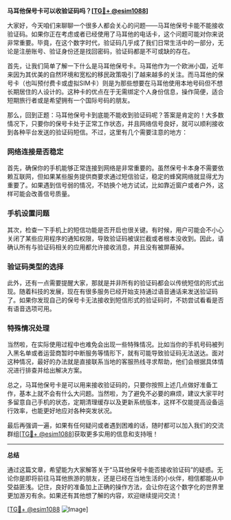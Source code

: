 **马耳他保号卡可以收验证码吗？[[TG💪+ @esim1088](https://t.me/s/esim1088)]**

大家好，今天咱们来聊聊一个很多人都会关心的问题——马耳他保号卡能不能接收验证码。如果你正在考虑或者已经使用了马耳他的电话卡，这个问题可能对你来说非常重要。毕竟，在这个数字时代，验证码几乎成了我们日常生活中的一部分，无论是注册账号、验证身份还是找回密码，验证码都是不可或缺的存在。

首先，让我们简单了解一下什么是马耳他保号卡。马耳他作为一个欧洲小国，近年来因为其优美的自然环境和宽松的移民政策吸引了越来越多的关注。而马耳他的保号卡（也叫预付费卡或虚拟SIM卡）则是为那些想要在马耳他使用本地号码但不想长期居住的人设计的。这种卡的优点在于无需绑定个人身份信息，操作简便，适合短期旅行者或是希望拥有一个国际号码的朋友。

那么，回到正题：马耳他保号卡到底能不能收到验证码呢？答案是肯定的！大多数情况下，只要你的保号卡处于正常工作状态，并且网络信号良好，就可以顺利接收到各种平台发送的验证码短信。不过，这里有几个需要注意的地方：

### 网络连接是否稳定

首先，确保你的手机能够正常连接到网络是非常重要的。虽然保号卡本身不需要依赖互联网，但如果某些服务提供商要求通过短信验证，稳定的蜂窝网络就显得尤为重要了。如果遇到信号弱的情况，不妨换个地方试试，比如靠近窗户或者户外，这样可能会改善信号质量。

### 手机设置问题

其次，检查一下手机上的短信功能是否开启也很关键。有时候，用户可能会不小心关闭了某些应用程序的通知权限，导致验证码被误拦截或者根本没收到。因此，请确认所有与验证码相关的应用都允许接收消息，并且没有被屏蔽掉。

### 验证码类型的选择

此外，还有一点需要提醒大家，那就是并非所有的验证码都会以传统短信的形式出现。随着科技的发展，现在有很多服务已经开始支持通过语音通话来发送验证码了。如果你发现自己的保号卡无法接收到短信形式的验证码时，不妨尝试看看是否有语音选项可用。

### 特殊情况处理

当然啦，在实际使用过程中也难免会出现一些特殊情况。比如当你的手机号码被列入黑名单或者运营商暂时中断服务等情形下，就有可能导致验证码无法送达。面对这种情况，最好的办法就是直接联系当地的客服热线寻求帮助，他们会根据具体情况进行排查并给出解决方案。

总之，马耳他保号卡是可以用来接收验证码的，只要你按照上述几点做好准备工作，基本上就不会有什么大问题。当然啦，为了避免不必要的麻烦，建议大家平时多留意自己手机的状态，定期清理缓存以及更新系统版本，这样不仅能提高设备运行效率，也能更好地应对各种突发状况。

最后再强调一遍，如果有任何疑问或者遇到困难的话，随时都可以加入我们的交流群组[[TG💪+ @esim1088](https://t.me/s/esim1088)]获取更多实用的信息和支持哦！

---

**总结**

通过这篇文章，希望能为大家解答关于“马耳他保号卡能否接收验证码”的疑惑。无论你是即将前往马耳他旅游的朋友，还是已经在当地生活的小伙伴，相信都能从中受益匪浅。记住，良好的准备加上正确的操作方法，会让你在这个数字化的世界里更加游刃有余。如果还有其他想了解的内容，欢迎继续提问交流！

[[TG💪+ @esim1088](https://t.me/s/esim1088) ![Image](https://i.postimg.cc/4NQfJmqS/Snipaste-2025-05-13-00-14-12.png)]